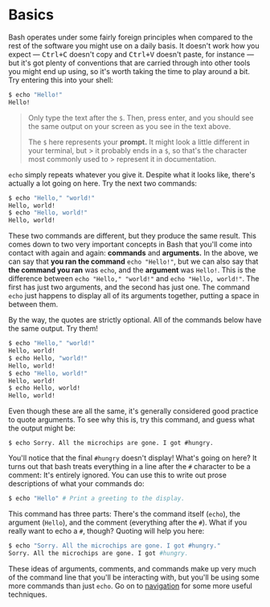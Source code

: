 # Basics

Bash operates under some fairly foreign principles when compared to the rest of
the software you might use on a daily basis. It doesn't work how you expect —
<kbd>Ctrl+C</kbd> doesn't copy and <kbd>Ctrl+V</kbd> doesn't paste, for instance
— but it's got plenty of conventions that are carried through into other tools
you might end up using, so it's worth taking the time to play around a bit. Try
entering this into your shell:

```bash
$ echo "Hello!"
Hello!
```

> Only type the text after the `$`. Then, press enter, and you should see the
> same output on your screen as you see in the text above.
>
> The `$` here represents your **prompt.** It might look a little different in
> your terminal, but > it probably ends in a `$`, so that's the character most
> commonly used to > represent it in documentation.

`echo` simply repeats whatever you give it. Despite what it looks like, there's
actually a lot going on here. Try the next two commands:

```bash
$ echo "Hello," "world!"
Hello, world!
$ echo "Hello, world!"
Hello, world!
```

These two commands are different, but they produce the same result. This comes
down to two very important concepts in Bash that you'll come into contact with
again and again: **commands** and **arguments.** In the above, we can say that
**you ran the command** `echo "Hello!"`, but we can also say that **the command
you ran** was `echo`, and the **argument** was `Hello!`. This is the difference
between `echo "Hello," "world!"` and `echo "Hello, world!"`. The first has just
two arguments, and the second has just one. The command `echo` just happens to
display all of its arguments together, putting a space in between them.

By the way, the quotes are strictly optional. All of the commands below have the
same output. Try them!

```bash
$ echo "Hello," "world!"
Hello, world!
$ echo Hello, "world!"
Hello, world!
$ echo "Hello, world!"
Hello, world!
$ echo Hello, world!
Hello, world!
```

Even though these are all the same, it's generally considered good practice to
quote arguments. To see why this is, try this command, and guess what the output
might be:

<!-- Syntax highlighting intentionally disabled here. The grayed out comment is
  -- a bit too much of a hint. -->
```
$ echo Sorry. All the microchips are gone. I got #hungry.
```

You'll notice that the final `#hungry` doesn't display! What's going on here? It
turns out that bash treats everything in a line after the `#` character to be a
comment: It's entirely ignored. You can use this to write out prose descriptions
of what your commands do:

```bash
$ echo "Hello" # Print a greeting to the display.
```

This command has three parts: There's the command itself (`echo`), the argument
(`Hello`), and the comment (everything after the `#`). What if you really want
to echo a `#`, though? Quoting will help you here:

```bash
$ echo "Sorry. All the microchips are gone. I got #hungry."
Sorry. All the microchips are gone. I got #hungry.
```

These ideas of arguments, comments, and commands make up very much of the
command line that you'll be interacting with, but you'll be using some more
commands than just `echo`. Go on to [navigation](./navigation.html) for some
more useful techniques.
